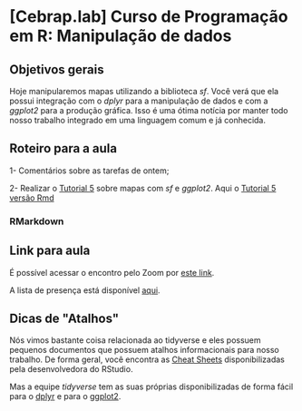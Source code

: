 # [Cebrap.lab] Curso de Programação em R: Manipulação de dados

## Objetivos gerais

Hoje manipularemos mapas utilizando a biblioteca *sf*. Você verá que ela possui integração com o *dplyr* para a manipulação de dados e com a *ggplot2* para a produção gráfica. Isso é uma ótima notícia por manter todo nosso trabalho integrado em uma linguagem comum e já conhecida.

## Roteiro para a aula

1- Comentários sobre as tarefas de ontem;

2- Realizar o [Tutorial 5](https://github.com/thiagomeireles/cebrap_programacaoR_2021/blob/main/tutoriais/Tutorial_05.md) sobre mapas com *sf* e *ggplot2*. Aqui o [Tutorial 5 versão Rmd](https://github.com/thiagomeireles/cebrap_programacaoR_2021/blob/main/tutoriais/Tutorial_05.Rmd)

### RMarkdown

## Link para aula

É possível acessar o encontro pelo Zoom por [este link](https://zoom.us/j/97209943090?pwd=UmFDZTNzOFd4ekZUUm1uU201WkZJdz09).

A lista de presença está disponível [aqui](https://docs.google.com/spreadsheets/d/19Qgt-jHp9gp7MZ6HB1rktd1HcZFHA_oLOT4R2bMkHzU/edit?usp=sharing).

## Dicas de "Atalhos"

Nós vimos bastante coisa relacionada ao tidyverse e eles possuem pequenos documentos que possuem atalhos informacionais para nosso trabalho. De forma geral, você encontra as [Cheat Sheets](https://www.rstudio.com/resources/cheatsheets/) disponibilizadas pela desenvolvedora do RStudio.

Mas a equipe *tidyverse* tem as suas próprias disponibilizadas de forma fácil para o [dplyr](https://github.com/rstudio/cheatsheets/blob/master/data-transformation.pdf) e para o [ggplot2](https://github.com/rstudio/cheatsheets/blob/master/data-visualization-2.1.pdf).